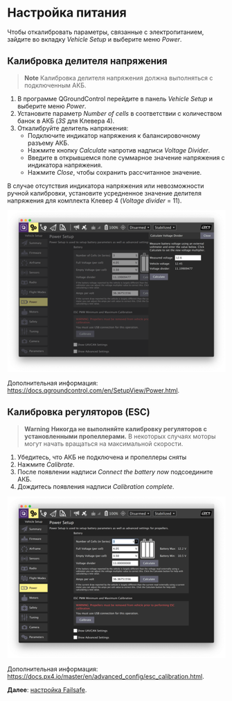 # Настройка питания

Чтобы откалибровать параметры, связанные с электропитанием, зайдите во вкладку *Vehicle Setup* и выберите меню *Power*.

## Калибровка делителя напряжения

> **Note** Калибровка делителя напряжения должна выполняться с подключенным АКБ.

1. В программе QGroundControl перейдите в панель *Vehicle Setup* и выберите меню *Power*.
2. Установите параметр *Number of cells* в соответствии с количеством банок в АКБ (*3S* для Клевера 4).
3. Откалибруйте делитель напряжения:
   * Подключите индикатор напряжения к балансировочному разъему АКБ.
   * Нажмите кнопку *Calculate* напротив надписи *Voltage Divider*.
   * Введите в открывшемся поле суммарное значение напряжения с индикатора напряжения.
   * Нажмите *Close*, чтобы сохранить рассчитанное значение.

В случае отсутствия индикатора напряжения или невозможности ручной калибровки, установите усредненное значение делителя напряжения для комплекта Клевер 4 (*Voltage divider* = 11).

<img src="../assets/qgc-voltage-divider.png" class="zoom">

Дополнительная информация: https://docs.qgroundcontrol.com/en/SetupView/Power.html.

## Калибровка регуляторов (ESC)

> **Warning** **Никогда не выполняйте калибровку регуляторов с установленными пропеллерами.** В некоторых случаях моторы могут начать вращаться на максимальной скорости.

1. Убедитесь, что АКБ не подключена и пропеллеры сняты
2. Нажмите *Calibrate*.
3. После появлении надписи *Connect the battery now* подсоедините АКБ.
4. Дождитесь появления надписи *Calibration complete*.

<img src="../assets/qgc-power.png" class="zoom">

Дополнительная информация: https://docs.px4.io/master/en/advanced_config/esc_calibration.html.

**Далее**: [настройка Failsafe](failsafe.md).
